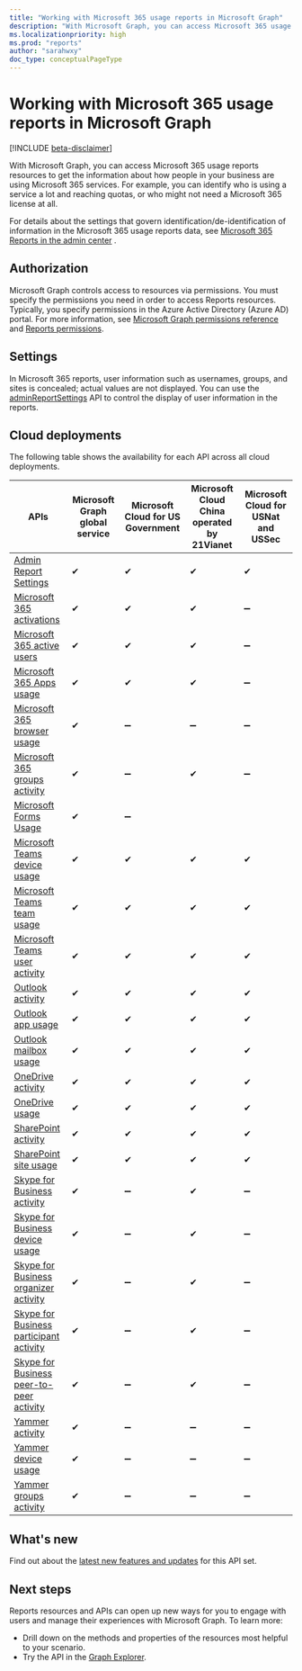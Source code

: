 ```yaml
---
title: "Working with Microsoft 365 usage reports in Microsoft Graph"
description: "With Microsoft Graph, you can access Microsoft 365 usage reports resources to get the information about how people in your business are using Microsoft 365 services. For example, you can identify who is using a service a lot and reaching quotas, or who may not need a Microsoft 365 license at all."
ms.localizationpriority: high
ms.prod: "reports"
author: "sarahwxy"
doc_type: conceptualPageType
---
```


# Working with Microsoft 365 usage reports in Microsoft Graph

[!INCLUDE [beta-disclaimer](../../includes/beta-disclaimer.md)]

With Microsoft Graph, you can access Microsoft 365 usage reports resources to get the information about how people in your business are using Microsoft 365 services. For example, you can identify who is using a service a lot and reaching quotas, or who might not need a Microsoft 365 license at all. 

For details about the settings that govern identification/de-identification of information in the Microsoft 365 usage reports data, see [Microsoft 365 Reports in the admin center](/microsoft-365/admin/activity-reports/activity-reports) .

## Authorization

Microsoft Graph controls access to resources via permissions. You must specify the permissions you need in order to access Reports resources. Typically, you specify permissions in the Azure Active Directory (Azure AD) portal. For more information, see [Microsoft Graph permissions reference](/graph/permissions-reference) and [Reports permissions](/graph/permissions-reference#reports-permissions).

## Settings

In Microsoft 365 reports, user information such as usernames, groups, and sites is concealed; actual values are not displayed. You can use the [adminReportSettings](/graph/api/resources/adminreportsettings?view=graph-rest-beta&preserve-view=true) API to control the display of user information in the reports.

## Cloud deployments

The following table shows the availability for each API across all cloud deployments.

| APIs                                                         | Microsoft Graph global service | **Microsoft Cloud for US Government** | **Microsoft Cloud China operated by 21Vianet** | **Microsoft Cloud for USNat and USSec** |
| ------------------------------------------------------------ | ------------------------------ | ------------------------------------- | ---------------------------------------------- | --------------------------- |
| [Admin Report Settings](/graph/api/resources/adminreportsettings?view=graph-rest-beta&preserve-view=true) | ✔                              | ✔                                     | ✔                                              |  ✔                              |
| [Microsoft 365 activations](/graph/api/resources/office-365-activations-reports?view=graph-rest-beta&preserve-view=true) | ✔ | ✔ | ✔ | ➖ | 
| [Microsoft 365 active users](/graph/api/resources/office-365-active-users-reports?view=graph-rest-beta&preserve-view=true)| ✔ | ✔ | ✔ | ➖ | 
| [Microsoft 365 Apps usage](/graph/api/resources/microsoft-365-apps-usage-report?view=graph-rest-beta&preserve-view=true) | ✔                              | ✔                                     | ✔                                              |  ➖                              |
| [Microsoft 365 browser usage](/graph/api/resources/microsoft-365-browser-usage-report?view=graph-rest-beta&preserve-view=true) | ✔                              | ➖                                     | ➖                                              |  ➖                              |
| [Microsoft 365 groups activity](/graph/api/resources/office-365-groups-activity-reports?view=graph-rest-beta&preserve-view=true) | ✔                              | ➖                                     | ✔                                              |  ➖                              |
| [Microsoft Forms Usage](/graph/api/resources/microsoft-forms-usage-reports.md?view=graph-rest-beta&preserve-view=true) | ✔                              | ➖                                     |
| [Microsoft Teams device usage](/graph/api/resources/microsoft-teams-device-usage-reports?view=graph-rest-beta&preserve-view=true) | ✔                              | ✔                                     | ✔                                              |  ✔                              |
| [Microsoft Teams team usage](/graph/api/resources/microsoft-teams-team-usage-reports?view=graph-rest-beta&preserve-view=true) | ✔                              | ✔                                     | ✔                                              |  ✔                              |
| [Microsoft Teams user activity](/graph/api/resources/microsoft-teams-user-activity-reports?view=graph-rest-beta&preserve-view=true) | ✔                              | ✔                                     | ✔                                              |  ✔                              |
| [Outlook activity](/graph/api/resources/email-activity-reports?view=graph-rest-beta&preserve-view=true) | ✔                              | ✔                                     | ✔                                              |  ✔                              |
| [Outlook app usage](/graph/api/resources/email-app-usage-reports?view=graph-rest-beta&preserve-view=true) | ✔                              | ✔                                     | ✔                                              |  ✔                              |
| [Outlook mailbox usage](/graph/api/resources/mailbox-usage-reports?view=graph-rest-beta&preserve-view=true) | ✔                              | ✔                                     | ✔                                              |  ✔                              |
| [OneDrive activity](/graph/api/resources/onedrive-activity-reports?view=graph-rest-beta&preserve-view=true) | ✔                              | ✔                                     | ✔                                              |  ✔                              |
| [OneDrive usage](/graph/api/resources/onedrive-usage-reports?view=graph-rest-beta&preserve-view=true) | ✔                              | ✔                                     | ✔                                              |  ✔                              |
| [SharePoint activity](/graph/api/resources/sharepoint-activity-reports?view=graph-rest-beta&preserve-view=true) | ✔                              | ✔                                     | ✔                                              |  ✔                              |
| [SharePoint site usage](/graph/api/resources/sharepoint-site-usage-reports?view=graph-rest-beta&preserve-view=true) | ✔                              | ✔                                     | ✔                                              |  ✔                              |
| [Skype for Business activity](/graph/api/resources/skype-for-business-activity-reports?view=graph-rest-beta&preserve-view=true) | ✔                              | ➖                                     | ✔                                              |  ➖                              |
| [Skype for Business device usage](/graph/api/resources/skype-for-business-device-usage-reports?view=graph-rest-beta&preserve-view=true) | ✔                              | ➖                                     | ✔                                              |  ➖                              |
| [Skype for Business organizer activity](/graph/api/resources/skype-for-business-organizer-activity-reports?view=graph-rest-beta&preserve-view=true) | ✔                              | ➖                                     | ✔                                              |  ➖                              |
| [Skype for Business participant activity](/graph/api/resources/skype-for-business-participant-activity-reports?view=graph-rest-beta&preserve-view=true) | ✔                              | ➖                                     | ✔                                              |  ➖                             |
| [Skype for Business peer-to-peer activity](/graph/api/resources/skype-for-business-peer-to-peer-activity?view=graph-rest-beta&preserve-view=true) | ✔                              | ➖                                     | ✔                                              |  ➖                              |
| [Yammer activity](/graph/api/resources/yammer-activity-reports?view=graph-rest-beta&preserve-view=true) | ✔                              | ➖                                     | ➖                                              |  ➖                              |
| [Yammer device usage](/graph/api/resources/yammer-device-usage-reports?view=graph-rest-beta&preserve-view=true) | ✔                              | ➖                                     | ➖                                              |  ➖                              |
| [Yammer groups activity](/graph/api/resources/yammer-groups-activity-reports?view=graph-rest-beta&preserve-view=true) | ✔                              | ➖                                     | ➖                                              |  ➖                              |

## What's new
Find out about the [latest new features and updates](/graph/whats-new-overview) for this API set.

## Next steps

Reports resources and APIs can open up new ways for you to engage with users and manage their experiences with Microsoft Graph. To learn more:

- Drill down on the methods and properties of the resources most helpful to your scenario.
- Try the API in the [Graph Explorer](https://developer.microsoft.com/graph/graph-explorer).


